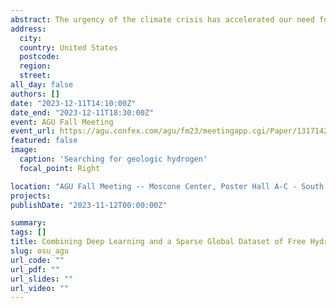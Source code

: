 ```yaml
---
abstract: The urgency of the climate crisis has accelerated our need for a suite of scalable green energy sources. A promising and rapidly developing candidate is naturally occurring free hydrogen. A limited number of locations sprinkled throughout the planet have associated subsurface sources of free hydrogen with ~1 km in diameter ovoidal-shaped “fairy circles” visible at the surface in satellite imagery and digital elevation models. To expedite the discovery of these often subtle and poorly understood features, we have developed a deep learning object detection model to scan the planet for their occurrence. While often occurring in low elevation plains, human agriculture can “overwrite” the surface expression of fairy circles, making them even more of a challenge to detect. In an effort to overcome this, and other forms of camouflage, e.g. vegetation, we intentionally over predict with our deep learning model. We then draw on geomorphic and spectral patterns, informed by a sparse dataset of free hydrogen associated fairy circles and a larger dataset of manually identified fairy circles, to constrain which fairy circles are most likely to be associated with geologic hydrogen. Expediting a determination of whether naturally occurring free hydrogen is a viable and scalable alternative energy source is of immediate priority towards achieving a net-zero future.
address:
  city: 
  country: United States
  postcode: 
  region: 
  street: 
all_day: false
authors: []
date: "2023-12-11T14:10:00Z"
date_end: "2023-12-11T18:30:00Z"
event: AGU Fall Meeting
event_url: https://agu.confex.com/agu/fm23/meetingapp.cgi/Paper/1317142
featured: false
image:
  caption: 'Searching for geologic hydrogen'
  focal_point: Right

location: "AGU Fall Meeting -- Moscone Center, Poster Hall A-C - South (Exhibition Level, South, MC), San Francisco, CA"
projects:
publishDate: "2023-11-12T00:00:00Z"

summary: 
tags: []
title: Combining Deep Learning and a Sparse Global Dataset of Free Hydrogen Associated Fairy Circles to Inform Exploration into a Potentially Revolutionizing Green Energy Source (NS13C-0528)
slug: osu_agu
url_code: ""
url_pdf: ""
url_slides: ""
url_video: ""
---
```


<script defer src="https://cdn.commento.io/js/commento.js"></script>
<div id="commento"></div>
